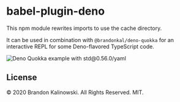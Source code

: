 # babel-plugin-deno

This npm module rewrites imports to use the cache directory.

It can be used in combination with `@brandonkal/deno-quokka` for an interactive REPL for some Deno-flavored TypeScript code.

![Deno Quokka example with std@0.56.0/yaml](https://user-images.githubusercontent.com/4714862/72419175-2f72ad00-3774-11ea-950a-a20936b7fb95.png)

## License

© 2020 Brandon Kalinowski. All Rights Reserved. MIT.
